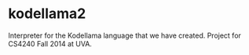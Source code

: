 kodellama2
==========

Interpreter for the Kodellama language that we have created. Project for CS4240 Fall 2014 at UVA.
